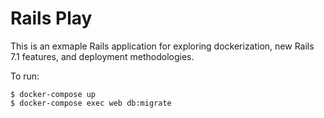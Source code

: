 # Rails Play

This is an exmaple Rails application for exploring dockerization, new Rails 7.1 features, and deployment methodologies.

To run:

```
$ docker-compose up
$ docker-compose exec web db:migrate
```
